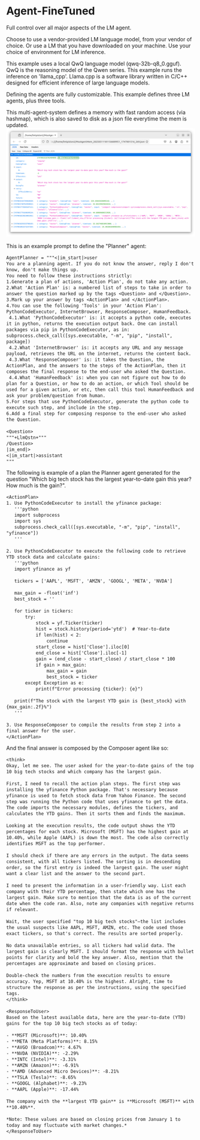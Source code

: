 # Agent-FineTuned
Full control over all major aspects of the LM agent.

Choose to use a vendor-provided LM language model, from your vendor of choice. Or use a LM that you have downloaded on your machine. Use your choice of environment for LM inference.

This example uses a local QwQ language model (qwq-32b-q8_0.gguf). QwQ is the reasoning model of the Qwen series. This example runs the inference on 'llama_cpp'. Llama.cpp is a software library written in C/C++ designed for efficient inference of large language models.

Defining the agents are fully customizable.
This example defines three LM agents, plus three tools.

This multi-agent-system defines a memory with fast random access (via hashmap), which is also saved to disk as a json file everytime the mem is updated.
![agent memory as json file](https://github.com/mirsiadaty/Agent-FineTuned/blob/main/Screenshot%20from%202025-05-11%2019-20-00.png)

This is an example prompt to define the "Planner" agent:
```
AgentPlanner = """<|im_start|>user
You are a planning agent. If you do not know the answer, reply I don't know, don't make things up.
You need to follow these instructions strictly:
1.Generate a plan of actions, 'Action Plan', do not take any action.
2.What 'Action Plan' is: a numbered list of steps to take in order to answer the question marked up by the tags <Question> and </Question>.
3.Mark up your answer by tags <ActionPlan> and </ActionPlan>.
4.You can use the following 'Tools' in your 'Action Plan': PythonCodeExecutor, InternetBrowser, ResponseComposer, HumanFeedback.
 4.1.What 'PythonCodeExecutor' is: it accepts a python code, executes it in python, returns the execution output back. One can install packages via pip in PythonCodeExecutor, as in: subprocess.check_call([sys.executable, "-m", "pip", "install", package])
 4.2.What 'InternetBrowser' is: it accepts any URL and any message payload, retrieves the URL on the internet, returns the content back.
 4.3.What 'ResponseComposer' is: it takes the Question, the ActionPlan, and the answers to the steps of the ActionPlan, then it composes the final response to the end-user who asked the Question.
 4.4.What 'HumanFeedback' is: when you can not figure out how to do plan for a Question, or how to do an action, or which Tool should be used for a given action, or etc, then call this tool HumanFeedback and ask your problem/question from human.
5.For steps that use PythonCodeExecutor, generate the python code to execute such step, and include in the step.
6.Add a final step for composing response to the end-user who asked the Question.

<Question>
"""+LlmQstn+"""
/Question>
|im_end|>
<|im_start|>assistant
"""
```

The following is example of a plan the Planner agent generated for the question "Which big tech stock has the largest year-to-date gain this year? How much is the gain?".
```
<ActionPlan>
1. Use PythonCodeExecutor to install the yfinance package:
   '''python
   import subprocess
   import sys
   subprocess.check_call([sys.executable, "-m", "pip", "install", "yfinance"])
   '''

2. Use PythonCodeExecutor to execute the following code to retrieve YTD stock data and calculate gains:
   '''python
   import yfinance as yf

   tickers = ['AAPL', 'MSFT', 'AMZN', 'GOOGL', 'META', 'NVDA']

   max_gain = -float('inf')
   best_stock = ''

   for ticker in tickers:
       try:
           stock = yf.Ticker(ticker)
           hist = stock.history(period='ytd')  # Year-to-date
           if len(hist) < 2:
               continue
           start_close = hist['Close'].iloc[0]
           end_close = hist['Close'].iloc[-1]
           gain = (end_close - start_close) / start_close * 100
           if gain > max_gain:
               max_gain = gain
               best_stock = ticker
       except Exception as e:
           print(f"Error processing {ticker}: {e}")

   print(f"The stock with the largest YTD gain is {best_stock} with {max_gain:.2f}%")
   '''

3. Use ResponseComposer to compile the results from step 2 into a final answer for the user.
</ActionPlan>
```

And the final answer is composed by the Composer agent like so:
```
<think>
Okay, let me see. The user asked for the year-to-date gains of the top 10 big tech stocks and which company has the largest gain. 

First, I need to recall the action plan steps. The first step was installing the yfinance Python package. That's necessary because yfinance is used to fetch stock data from Yahoo Finance. The second step was running the Python code that uses yfinance to get the data. The code imports the necessary modules, defines the tickers, and calculates the YTD gains. Then it sorts them and finds the maximum.

Looking at the execution results, the code output shows the YTD percentages for each stock. Microsoft (MSFT) has the highest gain at 10.40%, while Apple (AAPL) is down the most. The code also correctly identifies MSFT as the top performer. 

I should check if there are any errors in the output. The data seems consistent, with all tickers listed. The sorting is in descending order, so the first entry is indeed the largest gain. The user might want a clear list and the answer to the second part. 

I need to present the information in a user-friendly way. List each company with their YTD percentage, then state which one has the largest gain. Make sure to mention that the data is as of the current date when the code ran. Also, note any companies with negative returns if relevant. 

Wait, the user specified "top 10 big tech stocks"—the list includes the usual suspects like AAPL, MSFT, AMZN, etc. The code used those exact tickers, so that's correct. The results are sorted properly. 

No data unavailable entries, so all tickers had valid data. The largest gain is clearly MSFT. I should format the response with bullet points for clarity and bold the key answer. Also, mention that the percentages are approximate and based on closing prices. 

Double-check the numbers from the execution results to ensure accuracy. Yep, MSFT at 10.40% is the highest. Alright, time to structure the response as per the instructions, using the specified tags.
</think>

<ResponseToUser>
Based on the latest available data, here are the year-to-date (YTD) gains for the top 10 big tech stocks as of today:

- **MSFT (Microsoft)**: 10.40%  
- **META (Meta Platforms)**: 8.15%  
- **AVGO (Broadcom)**: 4.67%  
- **NVDA (NVIDIA)**: -2.29%  
- **INTC (Intel)**: -3.31%  
- **AMZN (Amazon)**: -6.91%  
- **AMD (Advanced Micro Devices)**: -8.21%  
- **TSLA (Tesla)**: -8.65%  
- **GOOGL (Alphabet)**: -9.23%  
- **AAPL (Apple)**: -17.44%  

The company with the **largest YTD gain** is **Microsoft (MSFT)** with **10.40%**.  

*Note: These values are based on closing prices from January 1 to today and may fluctuate with market changes.*
</ResponseToUser>
```
